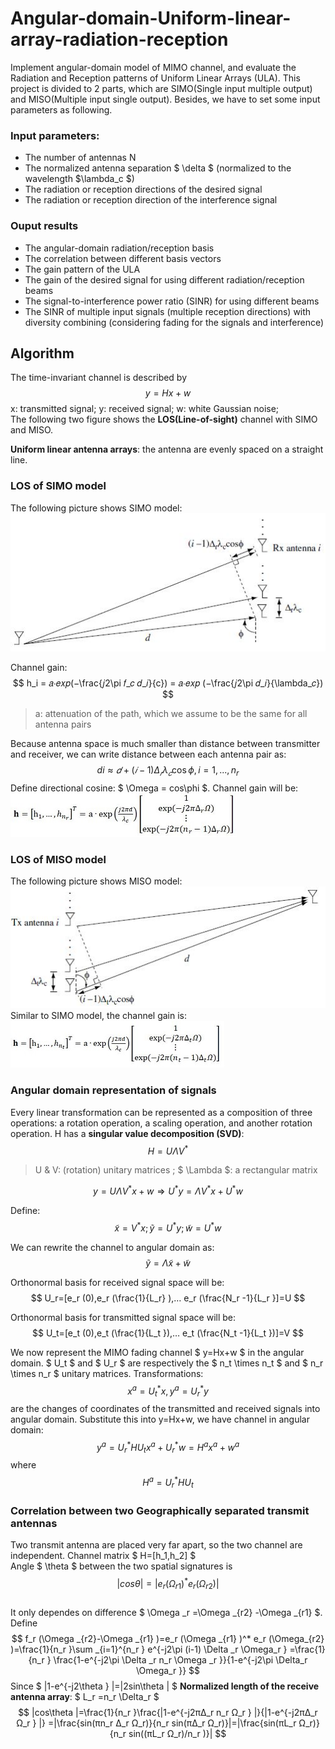 # Angular-domain-Uniform-linear-array-radiation-reception
Implement angular-domain model of MIMO channel, and evaluate the Radiation and Reception patterns of Uniform Linear Arrays (ULA). This project is divided to 2 parts, which are SIMO(Single input multiple output) and MISO(Multiple input single output). Besides, we have to set some input parameters as following.
### Input parameters:
* The number of antennas N
* The normalized antenna separation $ \delta $ (normalized to the wavelength $\lambda_c $)
* The radiation or reception directions of the desired signal
* The radiation or reception direction of the interference signal

### Ouput results
* The angular-domain radiation/reception basis
* The correlation between different basis vectors
* The gain pattern of the ULA
* The gain of the desired signal for using different radiation/reception beams
* The signal-to-interference power ratio (SINR) for using different beams
* The SINR of multiple input signals (multiple reception directions) with diversity combining (considering fading for the signals and interference)

## Algorithm
The time-invariant channel is described by
$$ y = Hx + w $$
x: transmitted signal; y: received signal; w: white Gaussian noise; </br>
The following two figure shows the **LOS(Line-of-sight)** channel with SIMO and MISO.

**Uniform linear antenna arrays**: the antenna are evenly spaced on a straight line.

### LOS of SIMO model
The following picture shows SIMO model: </br>
![SIMO](https://github.com/ChenBlue/Angular-domain-Uniform-linear-array-radiation-reception/blob/master/FIG/SIMO.JPG) </br>

Channel gain: </br>
$$ h_i = 𝑎∙𝑒𝑥𝑝(−\frac{𝑗2\pi 𝑓_𝑐 𝑑_𝑖}{c}) = 𝑎∙𝑒𝑥𝑝 (−\frac{𝑗2\pi 𝑑_𝑖}{\lambda_𝑐}) $$
> a: attenuation of the path, which we assume to be the same for all antenna pairs </br>

Because antenna space is much smaller than distance between transmitter and receiver, we can write distance between each antenna pair as:
$$ di\approx 𝑑+(𝑖 − 1)\Delta _𝑟 \lambda _𝑐 \cos \phi , i = 1, ... , n_r $$
Define directional cosine: $ \Omega = cos\phi $. Channel gain will be: </br>
![rx_channel_gain](https://github.com/ChenBlue/Angular-domain-Uniform-linear-array-radiation-reception/blob/master/FIG/rx_channel.JPG)

### LOS of MISO model
The following picture shows MISO model: </br>
![MISO](https://github.com/ChenBlue/Angular-domain-Uniform-linear-array-radiation-reception/blob/master/FIG/MISO.JPG) </br>
Similar to SIMO model, the channel gain is: </br>
![tx_channel_gain](https://github.com/ChenBlue/Angular-domain-Uniform-linear-array-radiation-reception/blob/master/FIG/tx_channel.JPG)

### Angular domain representation of signals
Every linear transformation can be represented as a composition of three operations: a rotation operation, a scaling operation, and another rotation operation. H has a **singular value decomposition (SVD)**:
$$ H=U\Lambda V^* $$
> U & V: (rotation) unitary matrices ; $ \Lambda $: a rectangular matrix

$$ y=U\Lambda V^* x+w⇒U^* y=\Lambda V^* x+U^* w $$

Define: </br>
$$ \tilde{x}=V^* x ; \tilde{y}=U^* y; \tilde{w}=U^* w $$

We can rewrite the channel to angular domain as: </br>
$$ \tilde{y}=\Lambda \tilde{x}+\tilde{w} $$

Orthonormal basis for received signal space will be:
$$ U_r=[e_r (0),e_r (\frac{1}{L_r} ),… e_r (\frac{N_r -1}{L_r }]=U $$

Orthonormal basis for transmitted signal space will be:
$$ U_t=[e_t (0),e_t (\frac{1}{L_t }),… e_t (\frac{N_t -1}{L_t })]=V $$

We now represent the MIMO fading channel $ y=Hx+w $ in the angular domain. $ U_t $ and $ U_r $ are respectively the $ n_t \times n_t $ and $ n_r \times n_r $ unitary matrices. Transformations: 
$$ x^a = U_t^* x,  y^a = U_r ^* y $$
are the changes of coordinates of the transmitted and received signals into angular domain. Substitute this into y=Hx+w, we have channel in angular domain:
$$ y^a =U_r ^* HU_t x^a +U_r^* w=H^a x^a +w^a $$
where
$$ H^a = U_r ^* HU_t $$

### Correlation between two Geographically separated transmit antennas
Two transmit antenna are placed very far apart, so the two channel are independent. Channel matrix $ H=[h_1,h_2] $ </br>
Angle $ \theta $ between the two spatial signatures is 
$$ |cosθ|=|e_r (\Omega _{r1} )^* e_r (\Omega _{r2})| $$ </br>
It only dependes on difference $ \Omega _r =\Omega _{r2} -\Omega _{r1} $. Define
$$ f_r (\Omega _{r2}-\Omega _{r1} )=e_r (\Omega _{r1} )^* e_r (\Omega_{r2} )=\frac{1}{n_r }\sum _{i=1}^{n_r } e^{-j2\pi (i-1) \Delta _r \Omega_r } =\frac{1}{n_r } \frac{1-e^{-j2\pi \Delta _r n_r \Omega _r }}{1-e^{-j2\pi \Delta_r \Omega_r }} $$
Since $ |1-e^{-j2\theta } |=|2sin\theta | $
**Normalized length of the receive antenna array**: $ L_r =n_r \Delta_r $
$$ |cos\theta |=\frac{1}{n_r }\frac{|1-e^{-j2π∆_r n_r Ω_r } |}{|1-e^{-j2π∆_r Ω_r } |} =|\frac{sin⁡(πn_r ∆_r Ω_r)}{n_r sin⁡(π∆_r Ω_r)}|=|\frac{sin⁡(πL_r Ω_r)}{n_r sin⁡((πL_r Ω_r)/n_r )}| $$
